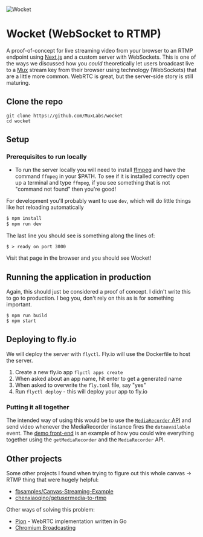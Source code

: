 ![Wocket](https://banner.mux.dev/?text=Wocket)

# Wocket (WebSocket to RTMP)

A proof-of-concept for live streaming video from your browser to an RTMP endpoint using [Next.js](https://nextjs.org) and a custom server with WebSockets. This is one of the ways we discussed how you _could_ theoretically let users broadcast live to a [Mux](https://mux.com) stream key from their browser using technology (WebSockets) that are a little more common. WebRTC is great, but the server-side story is still maturing.

## Clone the repo

```
git clone https://github.com/MuxLabs/wocket
cd wocket
```

## Setup

### Prerequisites to run locally

  * To run the server locally you will need to install [ffmpeg](https://www.ffmpeg.org/) and have the command `ffmpeg` in your $PATH. To see if it is installed correctly open up a terminal and type `ffmpeg`, if you see something that is not "command not found" then you're good!

For development you'll probably want to use `dev`, which will do little things like hot reloading automatically

```javascript
$ npm install
$ npm run dev
```

The last line you should see is something along the lines of:

```
$ > ready on port 3000
```

Visit that page in the browser and you should see Wocket!

## Running the application in production

Again, this should just be considered a proof of concept. I didn't write this to go to production. I beg you, don't rely on this as is for something important.

```
$ npm run build
$ npm start
```

## Deploying to fly.io

We will deploy the server with `flyctl`. Fly.io will use the Dockerfile to host the server.

1. Create a new fly.io app `flyctl apps create`
1. When asked about an app name, hit enter to get a generated name
1. When asked to overwrite the `fly.toml` file, say "yes"
1. Run `flyctl deploy` - this will deploy your app to fly.io


### Putting it all together

The intended way of using this would be to use the [`MediaRecorder` API](https://developer.mozilla.org/en-US/docs/Web/API/MediaStream_Recording_API) and send video whenever the MediaRecorder instance fires the `dataavailable` event. The [demo front-end](pages/index.js) is an example of how you could wire everything together using the `getMediaRecorder` and the `MediaRecorder` API.

## Other projects

Some other projects I found when trying to figure out this whole canvas -> RTMP thing that were hugely helpful:

* [fbsamples/Canvas-Streaming-Example](https://github.com/fbsamples/Canvas-Streaming-Example)
* [chenxiaoqino/getusermedia-to-rtmp](https://github.com/chenxiaoqino/getusermedia-to-rtmp)

Other ways of solving this problem:

* [Pion](https://pion.ly/) - WebRTC implementation written in Go
* [Chromium Broadcasting](https://github.com/muxinc/chromium_broadcast_demo)
